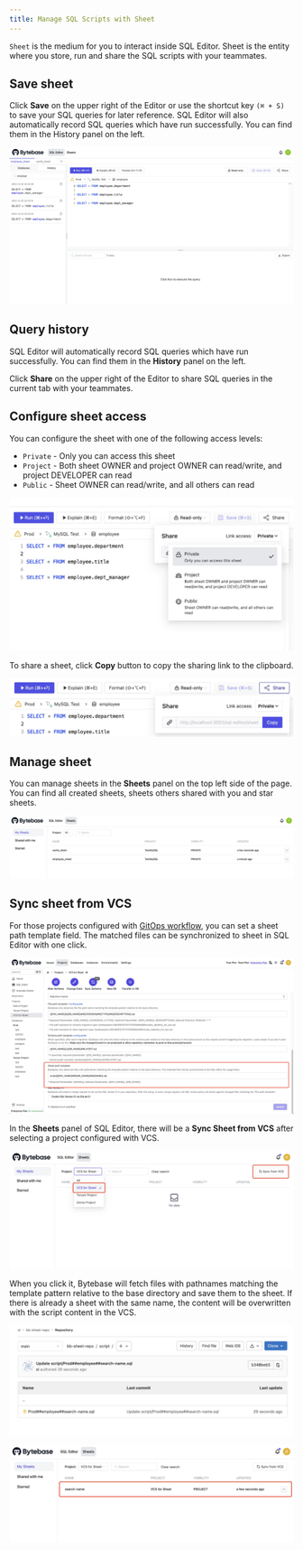 ```yaml
---
title: Manage SQL Scripts with Sheet
---
```


`Sheet` is the medium for you to interact inside SQL Editor. Sheet is the entity where you store,
run and share the SQL scripts with your teammates.

## Save sheet

Click **Save** on the upper right of the Editor or use the shortcut key `(⌘ + S)` to save
your SQL queries for later reference. SQL Editor will also automatically record SQL queries which
have run successfully. You can find them in the History panel on the left.

![History](/static/docs/sql-editor/manage-sql-scripts/save-and-history.webp)

## Query history

SQL Editor will automatically record SQL queries which have run successfully. You can find them in
the **History** panel on the left.

Click **Share** on the upper right of the Editor to share SQL queries in the current tab with your
teammates.

## Configure sheet access

You can configure the sheet with one of the following access levels:

- `Private` - Only you can access this sheet
- `Project` - Both sheet OWNER and project OWNER can read/write, and project DEVELOPER can read
- `Public` - Sheet OWNER can read/write, and all others can read

![Configure access](/static/docs/sql-editor/manage-sql-scripts/share-link-access.webp)

To share a sheet, click **Copy** button to copy the sharing link to the clipboard.

![Copy the share link](/static/docs/sql-editor/manage-sql-scripts/share-popover.webp)

## Manage sheet

You can manage sheets in the **Sheets** panel on the top left side of the page. You can find all
created sheets, sheets others shared with you and star sheets.

![Sheets](/static/docs/sql-editor/manage-sql-scripts/sheet-panel.webp)

## Sync sheet from VCS

For those projects configured with [GitOps workflow](https://www.bytebase.com/docs/vcs-integration/overview), you can set a sheet path template field. The matched files can be synchronized to sheet in SQL Editor with one click.

![Sheet path template field](/static/docs/sql-editor/manage-sql-scripts/sheet-path-template-field.webp)

In the **Sheets** panel of SQL Editor, there will be a **Sync Sheet from VCS** after selecting a project configured with VCS.

![Sync from VCS](/static/docs/sql-editor/manage-sql-scripts/sync-from-vcs-button.webp)

When you click it, Bytebase will fetch files with pathnames matching the template pattern relative to the base directory and save them to the sheet. If there is already a sheet with the same name, the content will be overwritten with the script content in the VCS.

![VCS directory](/static/docs/sql-editor/manage-sql-scripts/vcs-directory.webp)

![Succeed sync sheet](/static/docs/sql-editor/manage-sql-scripts/sync-sheet-succeed.webp)

